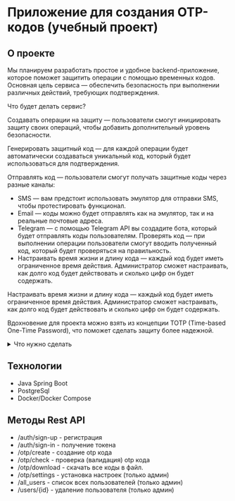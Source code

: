 # Приложение для создания OTP-кодов (учебный проект) #
## О проекте ##
Мы планируем разработать простое и удобное backend-приложение, которое поможет защитить операции с помощью временных кодов. Основная цель сервиса — обеспечить безопасность при выполнении различных действий, требующих подтверждения.

Что будет делать сервис?

Создавать операции на защиту — пользователи смогут инициировать защиту своих операций, чтобы добавить дополнительный уровень безопасности.

Генерировать защитный код — для каждой операции будет автоматически создаваться уникальный код, который будет использоваться для подтверждения.

Отправлять код — пользователи смогут получать защитные коды через разные каналы:

* SMS — вам предстоит использовать эмулятор для отправки SMS, чтобы протестировать функционал.
* Email — коды можно будет отправлять как на эмулятор, так и на реальные почтовые адреса.
* Telegram — с помощью Telegram API вы создадите бота, который будет отправлять коды пользователям. Проверять код — при выполнении операции пользователи смогут вводить полученный код, который будет проверяться на правильность.
* Настраивать время жизни и длину кода — каждый код будет иметь ограниченное время действия. Администратор сможет настраивать, как долго код будет действовать и сколько цифр он будет содержать.

Настраивать время жизни и длину кода — каждый код будет иметь ограниченное время действия. Администратор сможет настраивать, как долго код будет действовать и сколько цифр он будет содержать.

Вдохновение для проекта можно взять из концепции TOTP (Time-based One-Time Password), что поможет сделать защиту более надежной.

 <details>
   <summary> Что нужно сделать </summary>

 ## Требования к базе данных и работе с ней ##
База данных должна быть реализована с помощью PostgreSQL 17, взаимодействие с базой данных должен быть реализован через JDBC.

Должно быть реализовано минимум 3 таблицы:

* Пользователи (хранит логин пользователя, его пароль в зашифрованном виде, а также его роль).
* Конфигурация OTP-кода (количество записей в ней никогда не должно превышать 1).
* Таблица OTP-кодов (может содержать идентификатор операции в привязке к OTP-коду, но также допускается вынести логику работы с операциями в отдельную таблицу).

  OTP-код должен иметь минимум три статуса:

* ACTIVE (код активен);
* EXPIRED (код просрочен);
* USED (код прошел валидацию и был использован).

  ## Требования к API ##

  Для регистрации и аутентификации пользователей необходимо реализовать соответствующее API, которое должно минимально выполнять следующие операции:

* Регистрация нового пользователя.
У пользователей может быть две роли: либо администратор, либо простой пользователь. Если администратор уже существует, то регистрация второго администратора должна быть невозможной.
* Логин зарегистрированного пользователя.
Данная операция должна возвращать токен с ограниченным сроком действия для осуществления аутентификации и авторизации пользователя.
Простой пример работы с токенами можно найти здесь.

У администратора должна быть свое отдельное API, которое позволяет как минимум:

* Менять конфигурацию OTP-кодов (время жизни и количество знаков в коде).
* Получать список всех пользователей кроме администраторов.
* Удалять пользователей и привязанные к ним OTP-коды.
API пользователя минимально должно реализовывать следующие функции:

* Генерация OTP-кода привязанного к операции либо к ее идентификатору и рассылка его тремя способами либо сохранение сгенерированного кода в файл в корне проекта
* Валидация OTP-кода, который был выслан пользователю по одному из каналов
Пользователи, не являющиеся администраторами, не должны иметь доступа к API администратора.

 ## Требования к каналам рассылки сгенерированных кодов  ## 
Пользователи смогут получать защитные коды через различные каналы, что обеспечит гибкость и удобство в использовании сервиса. Для реализации этой функциональности необходимо учесть следующие требования:

* Отправка кода по SMS — вам предстоит использовать эмулятор для отправки SMS, чтобы протестировать функционал. Это позволит имитировать процесс получения кодов без необходимости использования реальных SMS.
* Отправка кода по Email — коды можно будет отправлять как на эмулятор, так и на реальные почтовые адреса. Это обеспечит пользователям возможность получать коды на удобный для них почтовый ящик.
* Отправка кода через Telegram — с помощью Telegram API вы создадите бота, который будет отправлять коды пользователям. Это позволит мгновенно доставлять коды через популярное приложение для обмена сообщениями.
* Сохранение кода в файл — реализуйте возможность сохранения сгенерированных кодов в файл.


## Требования к структуре приложения ## 
Приложение должно иметь три основных слоя:

* Слой API, содержащий обработчики HTTP-запросов.
* Слой API (хэндлеров или контроллеров) должен быть выполнен с помощью пакета com.sun.net.httpserver, встроенного в Java начиная с версии SE 6. Также допускается использование Spring MVC.
* Слой сервисов, содержащий в себе основную бизнес-логику приложения.
* Слой DAO, содержащий в себе классы, осуществляющие выполнение запросов к БД.
  
## Остальные требования к функционалу ## 
* Необходимо реализовать механизм, который будет отмечать просроченные OTP-коды раз в определенный интервал времени и присваивать им статус EXPIRED.
* Необходимо настроить логирование в приложении с помощью любой понравившейся вам библиотеки из модуля про логирование.
* Приложение должно использовать систему сборки Gradle или Maven.
</details> 

## Технологии ##
* Java Spring Boot
* PostgreSql
* Docker/Docker Compose

## Методы Rest API ##

* /auth/sign-up - регистрация
* /auth/sign-in - получение токена
* /otp/create - создание otp кода
* /otp/check - проверка (валидация) otp кода
* /otp/download - скачать все коды в файл.
* /otp/settings - установка настроек (только админ)
* /all_users - список всех пользователей (только админ)
* /users/{id} - удаление пользователя (только админ)
